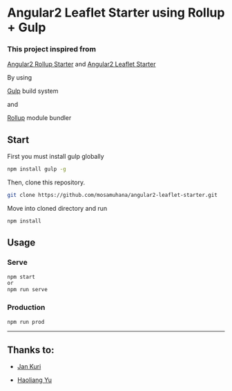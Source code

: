 # Angular2 Leaflet Starter using Rollup + Gulp

### This project inspired from
[Angular2 Rollup Starter](https://github.com/jkuri/angular2-rollup-starter)
and
[Angular2 Leaflet Starter](https://github.com/haoliangyu/angular2-leaflet-starter)

By using

[Gulp](http://gulpjs.org) build system

and

[Rollup](http://rollupjs.org) module bundler

## Start

First you must install gulp globally
```sh
npm install gulp -g
```

Then, clone this repository.
```sh
git clone https://github.com/mosamuhana/angular2-leaflet-starter.git
```

Move into cloned directory and run
```sh
npm install
```

## Usage

### Serve

```sh
npm start
or
npm run serve
```

### Production
```sh
npm run prod
```
---

Thanks to:
-------------------------------

- [Jan Kuri](https://github.com/jkuri)

- [Haoliang Yu](https://github.com/haoliangyu)

